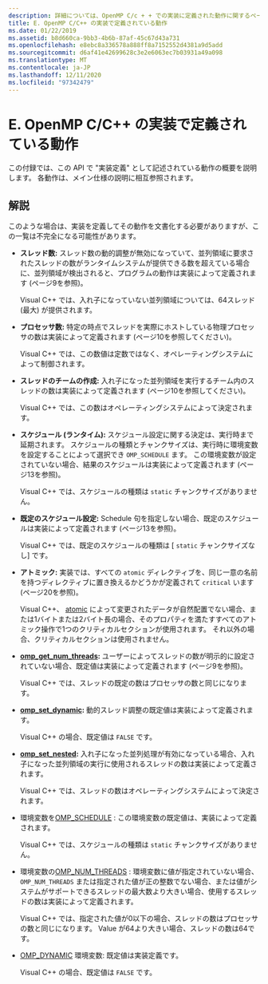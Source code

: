 ```yaml
---
description: 詳細については、OpenMP C/c + + での実装に定義された動作に関するページを参照してください。
title: E. OpenMP C/C++ の実装で定義されている動作
ms.date: 01/22/2019
ms.assetid: b8d660ca-9bb3-4b6b-87af-45c67d43a731
ms.openlocfilehash: e8ebc8a336578a888ff8a7152552d4381a9d5add
ms.sourcegitcommit: d6af41e42699628c3e2e6063ec7b03931a49a098
ms.translationtype: MT
ms.contentlocale: ja-JP
ms.lasthandoff: 12/11/2020
ms.locfileid: "97342479"
---
```

# <a name="e-implementation-defined-behaviors-in-openmp-cc"></a>E. OpenMP C/C++ の実装で定義されている動作

この付録では、この API で "実装定義" として記述されている動作の概要を説明します。  各動作は、メイン仕様の説明に相互参照されます。

## <a name="remarks"></a>解説

このような場合は、実装を定義してその動作を文書化する必要がありますが、この一覧は不完全になる可能性があります。

- **スレッド数:** スレッド数の動的調整が無効になっていて、並列領域に要求されたスレッドの数がランタイムシステムが提供できる数を超えている場合に、並列領域が検出されると、プログラムの動作は実装によって定義されます (ページ9を参照)。

   Visual C++ では、入れ子になっていない並列領域については、64スレッド (最大) が提供されます。

- **プロセッサ数:** 特定の時点でスレッドを実際にホストしている物理プロセッサの数は実装によって定義されます (ページ10を参照してください)。

   Visual C++ では、この数値は定数ではなく、オペレーティングシステムによって制御されます。

- **スレッドのチームの作成:** 入れ子になった並列領域を実行するチーム内のスレッドの数は実装によって定義されます (ページ10を参照してください)。

   Visual C++ では、この数はオペレーティングシステムによって決定されます。

- **スケジュール (ランタイム):** スケジュール設定に関する決定は、実行時まで延期されます。 スケジュールの種類とチャンクサイズは、実行時に環境変数を設定することによって選択でき `OMP_SCHEDULE` ます。 この環境変数が設定されていない場合、結果のスケジュールは実装によって定義されます (ページ13を参照)。

   Visual C++ では、スケジュールの種類は `static` チャンクサイズがありません。

- **既定のスケジュール設定:** Schedule 句を指定しない場合、既定のスケジュールは実装によって定義されます (ページ13を参照)。

   Visual C++ では、既定のスケジュールの種類は [ `static` チャンクサイズなし] です。

- **アトミック:** 実装では、すべての `atomic` ディレクティブを、同じ一意の名前を持つディレクティブに置き換えるかどうかが定義されて `critical` います (ページ20を参照)。

   Visual C++、 [atomic](reference/openmp-directives.md#atomic) によって変更されたデータが自然配置でない場合、または1バイトまたは2バイト長の場合、そのプロパティを満たすすべてのアトミック操作で1つのクリティカルセクションが使用されます。 それ以外の場合、クリティカルセクションは使用されません。

- **[omp_get_num_threads](3-run-time-library-functions.md#312-omp_get_num_threads-function):** ユーザーによってスレッドの数が明示的に設定されていない場合、既定値は実装によって定義されます (ページ9を参照)。

   Visual C++ では、スレッドの既定の数はプロセッサの数と同じになります。

- **[omp_set_dynamic](3-run-time-library-functions.md#317-omp_set_dynamic-function):** 動的スレッド調整の既定値は実装によって定義されます。

   Visual C++ の場合、既定値は `FALSE` です。

- **[omp_set_nested](3-run-time-library-functions.md#319-omp_set_nested-function):** 入れ子になった並列処理が有効になっている場合、入れ子になった並列領域の実行に使用されるスレッドの数は実装によって定義されます。

   Visual C++ では、スレッドの数はオペレーティングシステムによって決定されます。

- 環境変数を[OMP_SCHEDULE](4-environment-variables.md#41-omp_schedule) : この環境変数の既定値は、実装によって定義されます。

   Visual C++ では、スケジュールの種類は `static` チャンクサイズがありません。

- 環境変数の[OMP_NUM_THREADS](4-environment-variables.md#42-omp_num_threads) : 環境変数に値が指定されていない場合、 `OMP_NUM_THREADS` または指定された値が正の整数でない場合、または値がシステムがサポートできるスレッドの最大数より大きい場合、使用するスレッドの数は実装によって定義されます。

   Visual C++ では、指定された値が0以下の場合、スレッドの数はプロセッサの数と同じになります。  Value が64より大きい場合、スレッドの数は64です。

- [OMP_DYNAMIC](4-environment-variables.md#43-omp_dynamic) 環境変数: 既定値は実装定義です。

   Visual C++ の場合、既定値は `FALSE` です。
